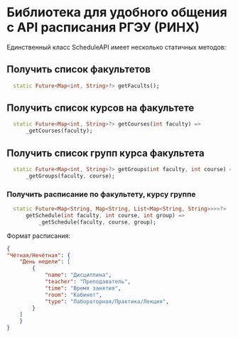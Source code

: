 # Библиотека для удобного общения с API расписания РГЭУ (РИНХ)

Единственный класс ScheduleAPI имеет несколько статичных методов:

## Получить список факультетов
```dart
  static Future<Map<int, String>?> getFacults();
```
## Получить список курсов на факультете
```dart
  static Future<Map<int, String>?> getCourses(int faculty) =>
      _getCourses(faculty);
```
## Получить список групп курса факультета
```dart
  static Future<Map<int, String>?> getGroups(int faculty, int course) =>
      _getGroups(faculty, course);
```
### Получить расписание по факультету, курсу группе
```dart
  static Future<Map<String, Map<String, List<Map<String, String>>>>?>
      getSchedule(int faculty, int course, int group) =>
          _getSchedule(faculty, course, group);
```
Формат расписания:
```json
{
"Чётная/Нечётная": {
    "День недели": [
        {
            "name": "Дисциплина",
            "teacher": "Преподаватель",
            "time": "Время занятия",
            "room": "Кабинет",
            "type": "Лабораторная/Практика/Лекция",
        }
    ]
    }
}
```
